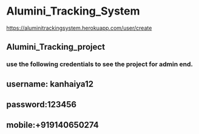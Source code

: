 # Alumini_Tracking_System
https://aluminitrackingsystem.herokuapp.com/user/create
## Alumini_Tracking_project

### use the following credentials to see the project for admin end.

## username: kanhaiya12
## password:123456
## mobile:+919140650274

